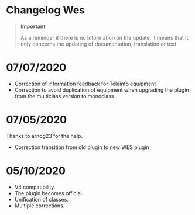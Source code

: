 # Changelog Wes

>**Important**
>
>As a reminder if there is no information on the update, it means that it only concerns the updating of documentation, translation or text

# 07/07/2020

- Correction of information feedback for Téléinfo equipment
- Correction to avoid duplication of equipment when upgrading the plugin from the multiclass version to monoclass

# 07/05/2020

Thanks to arnog23 for the help.
- Correction transition from old plugin to new WES plugin

# 05/10/2020

- V4 compatibility.
- The plugin becomes official.
- Unification of classes.
- Multiple corrections.
